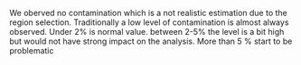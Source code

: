 We oberved no contamination which is a not realistic estimation due to the region selection. Traditionally a low level of contamination is almost always observed. Under 2% is normal value. between 2-5% the level is a bit high but would not have strong impact on the analysis. More than 5 % start to be problematic


